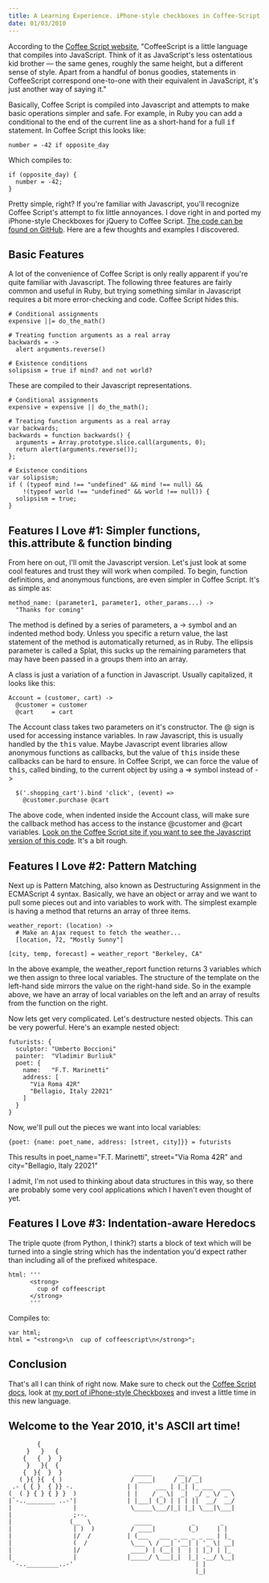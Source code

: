 ```yaml
--- 
title: A Learning Experience. iPhone-style checkboxes in Coffee-Script
date: 01/03/2010
---
```


[Coffee Script website]: http://jashkenas.github.com/coffee-script/
[iphone-coffee]: http://github.com/tdreyno/iphone-style-checkboxes/blob/master/coffee/iphone-style-checkboxes.coffee
[fat-arrow]: http://jashkenas.github.com/coffee-script/#fat_arrow

According to the [Coffee Script website], "CoffeeScript is a little language that compiles into JavaScript. Think of it as JavaScript's less ostentatious kid brother — the same genes, roughly the same height, but a different sense of style. Apart from a handful of bonus goodies, statements in CoffeeScript correspond one-to-one with their equivalent in JavaScript, it's just another way of saying it."

Basically, Coffee Script is compiled into Javascript and attempts to make basic operations simpler and safe. For example, in Ruby you can add a conditional to the end of the current line as a short-hand for a full <tt>if</tt> statement. In Coffee Script this looks like:

    number = -42 if opposite_day

Which compiles to:

    if (opposite_day) {
      number = -42;
    }

Pretty simple, right? If you're familiar with Javascript, you'll recognize Coffee Script's attempt to fix little annoyances. I dove right in and ported my iPhone-style Checkboxes for jQuery to Coffee Script. [The code can be found on GitHub][iphone-coffee]. Here are a few thoughts and examples I discovered. 

Basic Features
--------------

A lot of the convenience of Coffee Script is only really apparent if you're quite familiar with Javascript. The following three features are fairly common and useful in Ruby, but trying something similar in Javascript requires a bit more error-checking and code. Coffee Script hides this.

    # Conditional assignments
    expensive ||= do_the_math()
    
    # Treating function arguments as a real array
    backwards = ->
      alert arguments.reverse()
    
    # Existence conditions
    solipsism = true if mind? and not world?

These are compiled to their Javascript representations.

    # Conditional assignments
    expensive = expensive || do_the_math();
    
    # Treating function arguments as a real array
    var backwards;
    backwards = function backwards() {
      arguments = Array.prototype.slice.call(arguments, 0);
      return alert(arguments.reverse());
    };
    
    # Existence conditions
    var solipsism;
    if ( (typeof mind !== "undefined" && mind !== null) && 
        !(typeof world !== "undefined" && world !== null)) {
      solipsism = true;
    }
    

Features I Love #1: Simpler functions, this.attribute & function binding
----------------------------------------------------------------------

From here on out, I'll omit the Javascript version. Let's just look at some cool features and trust they will work when compiled. To begin, function definitions, and anonymous functions, are even simpler in Coffee Script. It's as simple as:

    method_name: (parameter1, parameter1, other_params...) ->
      "Thanks for coming"

The method is defined by a series of parameters, a -> symbol and an indented method body. Unless you specific a return value, the last statement of the method is automatically returned, as in Ruby. The ellipsis parameter is called a Splat, this sucks up the remaining parameters that may have been passed in a groups them into an array.

A class is just a variation of a function in Javascript. Usually capitalized, it looks like this:

    Account = (customer, cart) ->
      @customer = customer
      @cart     = cart
      
The Account class takes two parameters on it's constructor. The @ sign is used for accessing instance variables. In raw Javascript, this is usually handled by the <tt>this</tt> value. Maybe Javascript event libraries allow anonymous functions as callbacks, but the value of <tt>this</tt> inside these callbacks can be hard to ensure. In Coffee Script, we can force the value of <tt>this</tt>, called binding, to the current object by using a => symbol instead of ->

      $('.shopping_cart').bind 'click', (event) =>
        @customer.purchase @cart

The above code, when indented inside the Account class, will make sure the callback method has access to the instance @customer and @cart variables. [Look on the Coffee Script site if you want to see the Javascript version of this code][fat-arrow]. It's a bit rough.

Features I Love #2: Pattern Matching
-----------------------------------

Next up is Pattern Matching, also known as Destructuring Assignment in the ECMAScript 4 syntax. Basically, we have an object or array and we want to pull some pieces out and into variables to work with. The simplest example is having a method that returns an array of three items.

    weather_report: (location) ->
      # Make an Ajax request to fetch the weather...
      [location, 72, "Mostly Sunny"]

    [city, temp, forecast] = weather_report "Berkeley, CA"
    
In the above example, the weather_report function returns 3 variables which we then assign to three local variables. The structure of the template on the left-hand side mirrors the value on the right-hand side. So in the example above, we have an array of local variables on the left and an array of results from the function on the right.

Now lets get very complicated. Let's destructure nested objects. This can be very powerful. Here's an example nested object:

    futurists: {
      sculptor: "Umberto Boccioni"
      painter:  "Vladimir Burliuk"
      poet: {
        name:   "F.T. Marinetti"
        address: [
          "Via Roma 42R"
          "Bellagio, Italy 22021"
        ]
      }
    }
    
Now, we'll pull out the pieces we want into local variables:

    {poet: {name: poet_name, address: [street, city]}} = futurists
    
This results in poet_name="F.T. Marinetti", street="Via Roma 42R" and city="Bellagio, Italy 22021"

I admit, I'm not used to thinking about data structures in this way, so there are probably some very cool applications which I haven't even thought of yet.
    
Features I Love #3: Indentation-aware Heredocs
-----------------------------------

The triple quote (from Python, I think?) starts a block of text which will be turned into a single string which has the indentation you'd expect rather than including all of the prefixed whitespace. 

    html: '''
          <strong>
            cup of coffeescript
          </strong>
          '''
          
Compiles to:

    var html;
    html = "<strong>\n  cup of coffeescript\n</strong>";

Conclusion
----------

That's all I can think of right now. Make sure to check out the [Coffee Script docs][Coffee Script website], look at [my port of iPhone-style Checkboxes][iphone-coffee] and invest a little time in this new language.

Welcome to the Year 2010, it's ASCII art time!
----------------------------------------------
    
            {                   
         }   }   {              
        {   {  }  }             
         }   }{  {               
        {  }{  }  }                    _____       __  __           
       ( }{ }{  { )                   / ____|     / _|/ _|          
     .- { { }  { }} -.               | |     ___ | |_| |_ ___  ___ 
    (  ( } { } { } }  )              | |    / _ \|  _|  _/ _ \/ _ \ 
    |`-..________ ..-'|              | |___| (_) | | | ||  __/  __/ 
    |                 |               \_____\___/|_| |_| \___|\___|
    |                 ;--.           
    |                (__  \            _____           _       _   
    |                 | )  )          / ____|         (_)     | |  
    |                 |/  /          | (___   ___ _ __ _ _ __ | |_ 
    |                 (  /            \___ \ / __| '__| | '_ \| __|
    |                 |/              ____) | (__| |  | | |_) | |_ 
    |                 |              |_____/ \___|_|  |_| .__/ \__|
     `-.._________..-'                                  | |        
                                                        |_|


